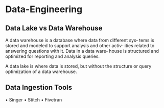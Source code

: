# Data-Engineering

## Data Lake vs Data Warehouse

A data warehouse is a database where data from different sys‐ tems is stored and modeled to support analysis and other activ‐ ities related to answering questions with it. Data in a data ware‐ house is structured and optimized for reporting and analysis queries.


A data lake is where data is stored, but without the structure or query optimization of a data warehouse.


## Data Ingestion Tools

• Singer
• Stitch
• Fivetran
